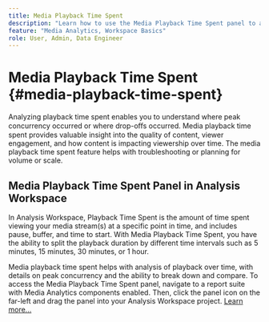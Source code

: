 ```yaml
---
title: Media Playback Time Spent
description: "Learn how to use the Media Playback Time Spent panel to analyze playback time spent and to understand peak concurrency and where drop-offs occurred."
feature: "Media Analytics, Workspace Basics"
role: User, Admin, Data Engineer
---
```

# Media Playback Time Spent {#media-playback-time-spent}

Analyzing playback time spent enables you to understand where peak concurrency occurred or where drop-oﬀs occurred. Media playback time spent provides valuable insight into the quality of content, viewer engagement, and how content is impacting viewership over time. The media playback time spent feature helps with troubleshooting or planning for volume or scale.

## Media Playback Time Spent Panel in Analysis Workspace

In Analysis Workspace, Playback Time Spent is the amount of time spent viewing your media stream(s) at a specific point in time, and includes pause, buffer, and time to start. With Media Playback Time Spent, you have the ability to split the playback duration by different time intervals such as 5 minutes, 15 minutes, 30 minutes, or 1 hour.


Media playback time spent helps with analysis of playback over time, with details on peak concurrency and the ability to break down and compare. To access the Media Playback Time Spent panel, navigate to a report suite with Media Analytics components enabled. Then, click the panel icon on the far-left and drag the panel into your Analysis Workspace project. [Learn more...](https://experienceleague.adobe.com/docs/analytics/analyze/analysis-workspace/panels/media-playback-timespent/media-playback-time-spent.html)

<!-- ## DOES THIS APPLY Get Concurrent Viewers via Analytics Reporting API

REVISE You can also get concurrent viewer data for up to 1-month at a time at minute-level granularity using the Analytics Reporting API 2.0.  The reporting API uses the same definition of concurrent viewers as Analysis Workspace.  For more information see [_*Get concurrent viewers JSON report data with Analytics 2.0 APIs*_](/help/media-reports/media-default-reports/get-concurrent-json20.md). -->
